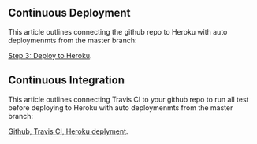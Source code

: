 ## Continuous Deployment

This article outlines connecting the github repo to Heroku with auto deploymenmts from the master branch:

[Step 3: Deploy to Heroku](https://www.freecodecamp.org/news/how-to-deploy-a-nodejs-app-to-heroku-from-github-without-installing-heroku-on-your-machine-433bec770efe/).

## Continuous Integration

This article outlines connecting Travis CI to your github repo to run all test before deploying to Heroku with auto deploymenmts from the master branch:

[Github, Travis CI, Heroku deplyment](https://codeburst.io/ci-cd-with-github-travis-ci-and-heroku-e088a24f32ef).
